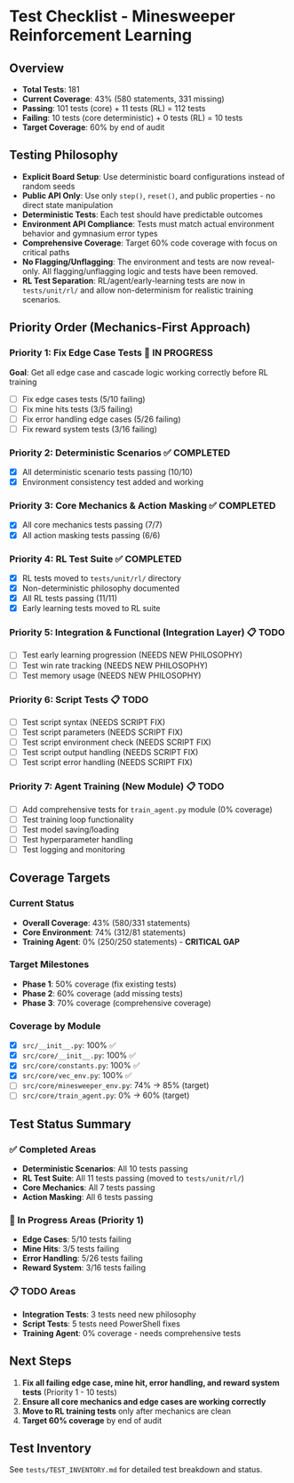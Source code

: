 # Test Checklist - Minesweeper Reinforcement Learning

## Overview
- **Total Tests**: 181
- **Current Coverage**: 43% (580 statements, 331 missing)
- **Passing**: 101 tests (core) + 11 tests (RL) = 112 tests
- **Failing**: 10 tests (core deterministic) + 0 tests (RL) = 10 tests
- **Target Coverage**: 60% by end of audit

## Testing Philosophy
- **Explicit Board Setup**: Use deterministic board configurations instead of random seeds
- **Public API Only**: Use only `step()`, `reset()`, and public properties - no direct state manipulation
- **Deterministic Tests**: Each test should have predictable outcomes
- **Environment API Compliance**: Tests must match actual environment behavior and gymnasium error types
- **Comprehensive Coverage**: Target 60% code coverage with focus on critical paths
- **No Flagging/Unflagging**: The environment and tests are now reveal-only. All flagging/unflagging logic and tests have been removed.
- **RL Test Separation**: RL/agent/early-learning tests are now in `tests/unit/rl/` and allow non-determinism for realistic training scenarios.

## Priority Order (Mechanics-First Approach)

### Priority 1: Fix Edge Case Tests 🔄 **IN PROGRESS**
**Goal**: Get all edge case and cascade logic working correctly before RL training
- [ ] Fix edge cases tests (5/10 failing)
- [ ] Fix mine hits tests (3/5 failing)
- [ ] Fix error handling edge cases (5/26 failing)
- [ ] Fix reward system tests (3/16 failing)

### Priority 2: Deterministic Scenarios ✅ **COMPLETED**
- [x] All deterministic scenario tests passing (10/10)
- [x] Environment consistency test added and working

### Priority 3: Core Mechanics & Action Masking ✅ **COMPLETED**
- [x] All core mechanics tests passing (7/7)
- [x] All action masking tests passing (6/6)

### Priority 4: RL Test Suite ✅ **COMPLETED**
- [x] RL tests moved to `tests/unit/rl/` directory
- [x] Non-deterministic philosophy documented
- [x] All RL tests passing (11/11)
- [x] Early learning tests moved to RL suite

### Priority 5: Integration & Functional (Integration Layer) 📋 **TODO**
- [ ] Test early learning progression (NEEDS NEW PHILOSOPHY)
- [ ] Test win rate tracking (NEEDS NEW PHILOSOPHY)
- [ ] Test memory usage (NEEDS NEW PHILOSOPHY)

### Priority 6: Script Tests 📋 **TODO**
- [ ] Test script syntax (NEEDS SCRIPT FIX)
- [ ] Test script parameters (NEEDS SCRIPT FIX)
- [ ] Test script environment check (NEEDS SCRIPT FIX)
- [ ] Test script output handling (NEEDS SCRIPT FIX)
- [ ] Test script error handling (NEEDS SCRIPT FIX)

### Priority 7: Agent Training (New Module) 📋 **TODO**
- [ ] Add comprehensive tests for `train_agent.py` module (0% coverage)
- [ ] Test training loop functionality
- [ ] Test model saving/loading
- [ ] Test hyperparameter handling
- [ ] Test logging and monitoring

## Coverage Targets

### Current Status
- **Overall Coverage**: 43% (580/331 statements)
- **Core Environment**: 74% (312/81 statements)
- **Training Agent**: 0% (250/250 statements) - **CRITICAL GAP**

### Target Milestones
- **Phase 1**: 50% coverage (fix existing tests)
- **Phase 2**: 60% coverage (add missing tests)
- **Phase 3**: 70% coverage (comprehensive coverage)

### Coverage by Module
- [x] `src/__init__.py`: 100% ✅
- [x] `src/core/__init__.py`: 100% ✅
- [x] `src/core/constants.py`: 100% ✅
- [x] `src/core/vec_env.py`: 100% ✅
- [ ] `src/core/minesweeper_env.py`: 74% → 85% (target)
- [ ] `src/core/train_agent.py`: 0% → 60% (target)

## Test Status Summary

### ✅ Completed Areas
- **Deterministic Scenarios**: All 10 tests passing
- **RL Test Suite**: All 11 tests passing (moved to `tests/unit/rl/`)
- **Core Mechanics**: All 7 tests passing
- **Action Masking**: All 6 tests passing

### 🔄 In Progress Areas (Priority 1)
- **Edge Cases**: 5/10 tests failing
- **Mine Hits**: 3/5 tests failing
- **Error Handling**: 5/26 tests failing
- **Reward System**: 3/16 tests failing

### 📋 TODO Areas
- **Integration Tests**: 3 tests need new philosophy
- **Script Tests**: 5 tests need PowerShell fixes
- **Training Agent**: 0% coverage - needs comprehensive tests

## Next Steps
1. **Fix all failing edge case, mine hit, error handling, and reward system tests** (Priority 1 - 10 tests)
2. **Ensure all core mechanics and edge cases are working correctly**
3. **Move to RL training tests** only after mechanics are clean
4. **Target 60% coverage** by end of audit

## Test Inventory
See `tests/TEST_INVENTORY.md` for detailed test breakdown and status. 